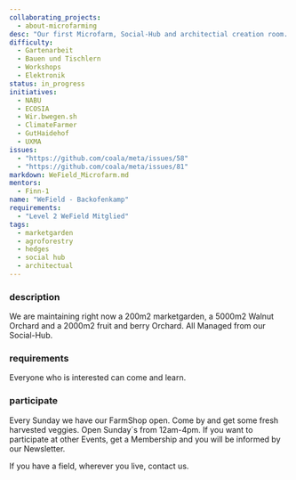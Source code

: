 ```yaml
---
collaborating_projects:
  - about-microfarming
desc: "Our first Microfarm, Social-Hub and architectial creation room. From here we started our mission to enable regenerative Microfarming for everybody."
difficulty:
  - Gartenarbeit
  - Bauen und Tischlern
  - Workshops
  - Elektronik
status: in_progress
initiatives:
  - NABU 
  - ECOSIA 
  - Wir.bwegen.sh
  - ClimateFarmer
  - GutHaidehof
  - UXMA
issues:
  - "https://github.com/coala/meta/issues/58"
  - "https://github.com/coala/meta/issues/81"
markdown: WeField_Microfarm.md
mentors:
  - Finn-1
name: "WeField - Backofenkamp"
requirements:
  - "Level 2 WeField Mitglied"
tags:
  - marketgarden
  - agroforestry
  - hedges
  - social hub
  - architectual 
---
```


### description

We are maintaining right now a 200m2 marketgarden, a 5000m2 Walnut Orchard and a 2000m2 fruit and berry Orchard. All Managed from our Social-Hub.

### requirements

Everyone who is interested can come and learn.

### participate

Every Sunday we have our FarmShop open. Come by and get some fresh harvested veggies. 
Open Sunday´s from 12am-4pm.
If you want to participate at other Events, get a Membership and you will be informed by our Newsletter.

If you have a field, wherever you live, contact us.




